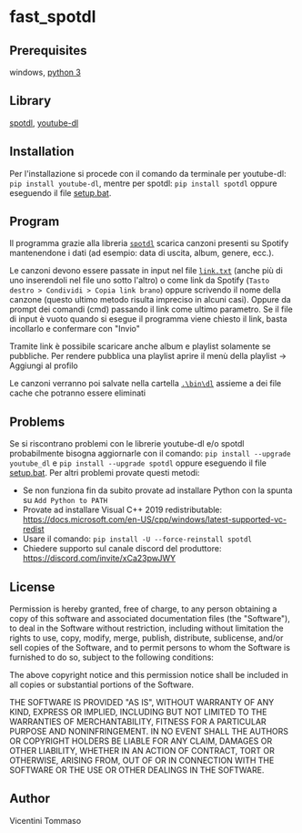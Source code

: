 ﻿# fast_spotdl


## Prerequisites
windows, [python 3](https://www.python.org/downloads/)

## Library
[spotdl](https://github.com/spotDL/spotify-downloader), [youtube-dl](https://github.com/ytdl-org/youtube-dl)

## Installation
Per l'installazione si procede con il comando da terminale per youtube-dl: `pip install youtube-dl`, mentre per spotdl: `pip install spotdl` oppure eseguendo il file [setup.bat](\setup.bat).

## Program
Il programma grazie alla libreria [`spotdl`](https://github.com/spotDL/spotify-downloader) scarica canzoni presenti su Spotify mantenendone i dati (ad esempio: data di uscita, album, genere, ecc.).

Le canzoni devono essere passate in input nel file [`link.txt`](.\bin\link.txt) (anche più di uno inserendoli nel file uno sotto l'altro) o come link da Spotify (`Tasto destro > Condividi > Copia link brano`) oppure scrivendo il nome della canzone (questo ultimo metodo risulta impreciso in alcuni casi).
Oppure da prompt dei comandi (cmd) passando il link come ultimo parametro.
Se il file di input è vuoto quando si esegue il programma viene chiesto il link, basta incollarlo e confermare con "Invio"

Tramite link è possibile scaricare anche album e playlist solamente se pubbliche.
Per rendere pubblica una playlist aprire il menù della playlist -> Aggiungi al profilo

Le canzoni verranno poi salvate nella cartella [`.\bin\dl`](.\bin\dl) assieme a dei file cache che potranno essere eliminati

## Problems
Se si riscontrano problemi con le librerie youtube-dl e/o spotdl probabilmente bisogna aggiornarle con il comando: `pip install --upgrade youtube_dl` e `pip install --upgrade spotdl` oppure eseguendo il file [setup.bat](\setup.bat).
Per altri problemi provate questi metodi:
- Se non funziona fin da subito provate ad installare Python con la spunta su `Add Python to PATH`
- Provate ad installare Visual C++ 2019 redistributable: https://docs.microsoft.com/en-US/cpp/windows/latest-supported-vc-redist
- Usare il comando: `pip install -U --force-reinstall spotdl`
- Chiedere supporto sul canale discord del produttore: https://discord.com/invite/xCa23pwJWY

## License
Permission is hereby granted, free of charge, to any person obtaining a copy of this software and associated documentation files (the "Software"), to deal in the Software without restriction, including without limitation the rights to use, copy, modify, merge, publish, distribute, sublicense, and/or sell copies of the Software, and to permit persons to whom the Software is furnished to do so, subject to the following conditions:

The above copyright notice and this permission notice shall be included in all copies or substantial portions of the Software.

THE SOFTWARE IS PROVIDED "AS IS", WITHOUT WARRANTY OF ANY KIND, EXPRESS OR IMPLIED, INCLUDING BUT NOT LIMITED TO THE WARRANTIES OF MERCHANTABILITY, FITNESS FOR A PARTICULAR PURPOSE AND NONINFRINGEMENT. IN NO EVENT SHALL THE AUTHORS OR COPYRIGHT HOLDERS BE LIABLE FOR ANY CLAIM, DAMAGES OR OTHER LIABILITY, WHETHER IN AN ACTION OF CONTRACT, TORT OR OTHERWISE, ARISING FROM, OUT OF OR IN CONNECTION WITH THE SOFTWARE OR THE USE OR OTHER DEALINGS IN THE SOFTWARE.

## Author
Vicentini Tommaso

